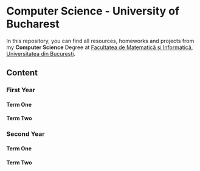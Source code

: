 # Computer Science - University of Bucharest

In this repository, you can find all resources, homeworks and projects from my <b>Computer Science</b> Degree at [Facultatea de Matematică și Informatică](http://fmi.unibuc.ro/ro/), [Universitatea din București](https://www.unibuc.ro).

## Content

### First Year
#### Term One
#### Term Two

### Second Year
#### Term One
#### Term Two
